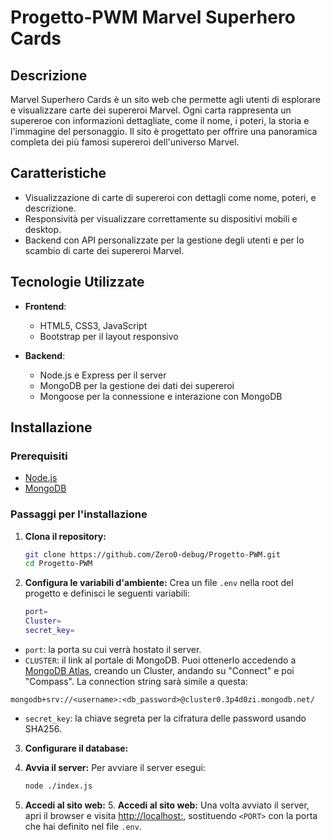 # Progetto-PWM Marvel Superhero Cards

## Descrizione

Marvel Superhero Cards è un sito web che permette agli utenti di esplorare e visualizzare carte dei supereroi Marvel. Ogni carta rappresenta un supereroe con informazioni dettagliate, come il nome, i poteri, la storia e l'immagine del personaggio. Il sito è progettato per offrire una panoramica completa dei più famosi supereroi dell'universo Marvel.

## Caratteristiche

- Visualizzazione di carte di supereroi con dettagli come nome, poteri, e descrizione.
- Responsività per visualizzare correttamente su dispositivi mobili e desktop.
- Backend con API personalizzate per la gestione degli utenti e per lo scambio di carte dei supereroi Marvel.

## Tecnologie Utilizzate

- **Frontend**:
  - HTML5, CSS3, JavaScript
  - Bootstrap per il layout responsivo

- **Backend**:
  - Node.js e Express per il server
  - MongoDB per la gestione dei dati dei supereroi
  - Mongoose per la connessione e interazione con MongoDB

## Installazione

### Prerequisiti

- [Node.js](https://nodejs.org/)
- [MongoDB](https://www.mongodb.com/)

### Passaggi per l'installazione

1. **Clona il repository:**
   ```bash
   git clone https://github.com/Zero0-debug/Progetto-PWM.git
   cd Progetto-PWM
   ```

2. **Configura le variabili d'ambiente:** Crea un file `.env` nella root del progetto e definisci le seguenti variabili:
   ```bash
   port=
   Cluster=
   secret_key=
   ```
  - `port`: la porta su cui verrà hostato il server.
  - `CLUSTER`: il link al portale di MongoDB. Puoi ottenerlo accedendo a [MongoDB Atlas](https://account.mongodb.com/account/login?nds=true), creando un Cluster, andando su "Connect" e poi "Compass". La connection string sarà simile a questa: 
  ```plaintext
  mongodb+srv://<username>:<db_password>@cluster0.3p4d0zi.mongodb.net/
  ```
  - `secret_key`: la chiave segreta per la cifratura delle password usando SHA256.
   
3. **Configurare il database:** 

4. **Avvia il server:** Per avviare il server esegui:
   ```bash
   node ./index.js
   ```

5. **Accedi al sito web:** 5. **Accedi al sito web:**
   Una volta avviato il server, apri il browser e visita [http://localhost:<PORT>](http://localhost:<PORT>), sostituendo `<PORT>` con la porta che hai definito nel file `.env`.

